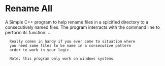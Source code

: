 # Rename All
A Simple C++ program to help rename files in a spicified directory to a consecutively named files.
The program interracts with the command line to perform its function.
...
```
  Really comes in handy if you ever come to situation where
  you need some files to be name in a consecutive pattern
  order to work in your logic.
  
  Note: this program only work on windows systems
```
